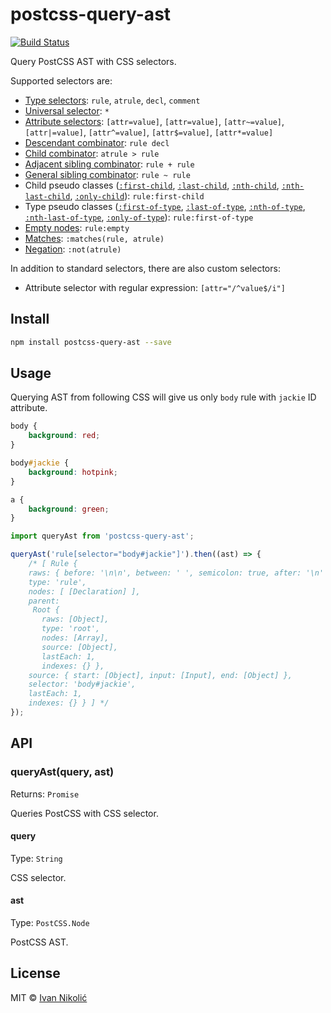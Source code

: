 # postcss-query-ast

[![Build Status][ci-img]][ci]

Query PostCSS AST with CSS selectors.

Supported selectors are:

-   [Type selectors][mdn-type-selector]: `rule`, `atrule`, `decl`, `comment`
-   [Universal selector](mdn-universal-selector): `*`
-   [Attribute selectors][mdn-attribute-selector]: `[attr=value]`,
    `[attr=value]`, `[attr~=value]`, `[attr|=value]`, `[attr^=value]`,
    `[attr$=value]`, `[attr*=value]`
-   [Descendant combinator][mdn-descendant-combinator]: `rule decl`
-   [Child combinator][mdn-child-combinator]: `atrule > rule`
-   [Adjacent sibling combinator][mdn-adjacent-sibling-combinator]:
    `rule + rule`
-   [General sibling combinator][mdn-general-sibling-combinator]: `rule ~ rule`
-   Child pseudo classes ([`:first-child`][mdn-first-child],
    [`:last-child`][mdn-last-child], [`:nth-child`][mdn-nth-child],
    [`:nth-last-child`][mdn-nth-last-child], [`:only-child`][mdn-only-child]):
    `rule:first-child`
-   Type pseudo classes ([`:first-of-type`][mdn-first-of-type],
    [`:last-of-type`][mdn-last-of-type], [`:nth-of-type`][mdn-nth-of-type],
    [`:nth-last-of-type`][mdn-nth-last-of-type],
    [`:only-of-type`][mdn-only-of-type]): `rule:first-of-type`
-   [Empty nodes][mdn-empty]: `rule:empty`
-   [Matches][mdn-matches]: `:matches(rule, atrule)`
-   [Negation][mdn-not]: `:not(atrule)`

In addition to standard selectors, there are also custom selectors:

-   Attribute selector with regular expression: `[attr="/^value$/i"]`

## Install

```sh
npm install postcss-query-ast --save
```

## Usage

Querying AST from following CSS will give us only `body` rule with `jackie` ID
attribute.

```css
body {
	background: red;
}

body#jackie {
	background: hotpink;
}

a {
	background: green;
}
```

```js
import queryAst from 'postcss-query-ast';

queryAst('rule[selector="body#jackie"]').then((ast) => {
	/* [ Rule {
    raws: { before: '\n\n', between: ' ', semicolon: true, after: '\n' },
    type: 'rule',
    nodes: [ [Declaration] ],
    parent: 
     Root {
       raws: [Object],
       type: 'root',
       nodes: [Array],
       source: [Object],
       lastEach: 1,
       indexes: {} },
    source: { start: [Object], input: [Input], end: [Object] },
    selector: 'body#jackie',
    lastEach: 1,
    indexes: {} } ] */
});
```

## API

### queryAst(query, ast)

Returns: `Promise`

Queries PostCSS with CSS selector.

#### query

Type: `String`

CSS selector.

#### ast

Type: `PostCSS.Node`

PostCSS AST.

## License

MIT © [Ivan Nikolić](http://ivannikolic.com)

<!-- prettier-ignore-start -->

[ci]: https://travis-ci.com/niksy/postcss-query-ast
[ci-img]: https://travis-ci.com/niksy/postcss-query-ast.svg?branch=master
[mdn-type-selector]: https://developer.mozilla.org/en-US/docs/Web/CSS/Type_selectors
[mdn-universal-selector]: https://developer.mozilla.org/en-US/docs/Web/CSS/Universal_selectors
[mdn-attribute-selector]: https://developer.mozilla.org/en-US/docs/Web/CSS/Attribute_selectors
[mdn-descendant-combinator]: https://developer.mozilla.org/en-US/docs/Web/CSS/Descendant_selectors
[mdn-child-combinator]: https://developer.mozilla.org/en-US/docs/Web/CSS/Child_selectors
[mdn-adjacent-sibling-combinator]: https://developer.mozilla.org/en-US/docs/Web/CSS/Adjacent_sibling_selectors
[mdn-general-sibling-combinator]: https://developer.mozilla.org/en-US/docs/Web/CSS/General_sibling_selectors
[mdn-first-child]: https://developer.mozilla.org/en-US/docs/Web/CSS/:first-child
[mdn-last-child]: https://developer.mozilla.org/en-US/docs/Web/CSS/:last-child
[mdn-nth-child]: https://developer.mozilla.org/en-US/docs/Web/CSS/:nth-child
[mdn-nth-last-child]: https://developer.mozilla.org/en-US/docs/Web/CSS/:nth-last-child
[mdn-only-child]: https://developer.mozilla.org/en-US/docs/Web/CSS/:only-child
[mdn-first-of-type]: https://developer.mozilla.org/en-US/docs/Web/CSS/:first-of-type
[mdn-last-of-type]: https://developer.mozilla.org/en-US/docs/Web/CSS/:last-of-type
[mdn-nth-of-type]: https://developer.mozilla.org/en-US/docs/Web/CSS/:nth-of-type
[mdn-nth-last-of-type]: https://developer.mozilla.org/en-US/docs/Web/CSS/:nth-last-of-type
[mdn-only-of-type]: https://developer.mozilla.org/en-US/docs/Web/CSS/:only-of-type
[mdn-empty]: https://developer.mozilla.org/en-US/docs/Web/CSS/:empty
[mdn-matches]: https://developer.mozilla.org/en-US/docs/Web/CSS/:matches
[mdn-not]: https://developer.mozilla.org/en-US/docs/Web/CSS/:not

<!-- prettier-ignore-end -->
